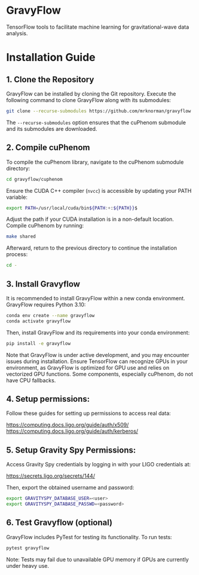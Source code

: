 # GravyFlow

TensorFlow tools to facilitate machine learning for gravitational-wave data analysis. 

# Installation Guide

## 1. Clone the Repository
GravyFlow can be installed by cloning the Git repository. Execute the following command to clone GravyFlow along with its submodules:

```bash
git clone --recurse-submodules https://github.com/mrknorman/gravyflow
```

The `--recurse-submodules` option ensures that the cuPhenom submodule and its submodules are downloaded.

## 2. Compile cuPhenom

To compile the cuPhenom library, navigate to the cuPhenom submodule directory:

```bash
cd gravyflow/cuphenom
```

Ensure the CUDA C++ compiler (`nvcc`) is accessible by updating your PATH variable:

```bash
export PATH=/usr/local/cuda/bin${PATH:+:${PATH}}$
```

Adjust the path if your CUDA installation is in a non-default location. Compile cuPhenom by running:

```bash
make shared
```

Afterward, return to the previous directory to continue the installation process:

```bash
cd -
```

## 3. Install Gravyflow
It is recommended to install GravyFlow within a new conda environment. GravyFlow requires Python 3.10:

```bash
conda env create --name gravyflow
conda activate gravyflow
```

Then, install GravyFlow and its requirements into your conda environment:

```bash
pip install -e gravyflow
```

Note that GravyFlow is under active development, and you may encounter issues during installation. Ensure TensorFlow can recognize GPUs in your environment, as GravyFlow is optimized for GPU use and relies on vectorized GPU functions. Some components, especially cuPhenom, do not have CPU fallbacks.

## 4. Setup permissions:

Follow these guides for setting up permissions to access real data:

https://computing.docs.ligo.org/guide/auth/x509/
https://computing.docs.ligo.org/guide/auth/kerberos/

## 5. Setup Gravity Spy Permissions:

Access Gravity Spy credentials by logging in with your LIGO credentials at:

https://secrets.ligo.org/secrets/144/

Then, export the obtained username and password:

```bash
export GRAVITYSPY_DATABASE_USER=<user>
export GRAVITYSPY_DATABASE_PASSWD=<password>
```

## 6. Test Gravyflow (optional)

GravyFlow includes PyTest for testing its functionality. To run tests:

```bash
pytest gravyflow
```

Note: Tests may fail due to unavailable GPU memory if GPUs are currently under heavy use.
